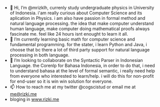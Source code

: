- 👋 Hi, I’m @mrizklh, currenly study undergraduate physics in University of Indonesia. i'am really curious about Computer Science and its aplication in Physics. i am also have passion in formal method and natural language processing. the idea that make computer understand human language, make computer doing mathematical proofs always fascinate me. feel like 24 hours isnt enought to learn it all. 
- 🌱 I’m currently learning basic math for computer science and fundamental programming. for the stater, i learn Python and Java, i choose that bc there a lot of third party support for natural language processing in both language. 
- 💞️ I’m looking to collaborate on the Syntactic Parser in Indonesian Language. the Corenlp for Bahasa Indonesia, in order to do that, i need to understand bahasa at the level of formal semantic, i really need help from everyone who interested to learn/help. i will do this for non-profit for end-user so it is win win solution for everyone. 
- 📫 How to reach me at my twitter @cogscistud or email me at me@rizki.me
- bloging in www.rizki.me 
